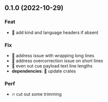 ## 0.1.0 (2022-10-29)

### Feat

- 🌟 add kind and language headers if absent

### Fix

- 🐞 address issue with wrapping long lines
- 🐞 address overcorrection issue on short lines
- 💫 even out cue payload text line lengths
- **dependencies**: 💫 update crates

### Perf

- 🔥 cut out some trimming
